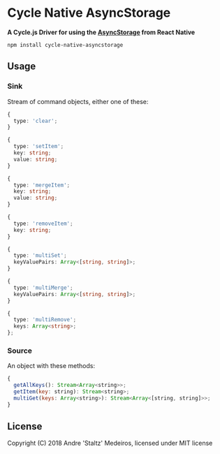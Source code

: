 # Cycle Native AsyncStorage

**A Cycle.js Driver for using the [AsyncStorage](https://facebook.github.io/react-native/docs/0.55/asyncstorage) from React Native**

```
npm install cycle-native-asyncstorage
```

## Usage

### Sink

Stream of command objects, either one of these:

```ts
{
  type: 'clear';
}
```

```ts
{
  type: 'setItem';
  key: string;
  value: string;
}
```

```ts
{
  type: 'mergeItem';
  key: string;
  value: string;
}
```

```ts
{
  type: 'removeItem';
  key: string;
}
```

```ts
{
  type: 'multiSet';
  keyValuePairs: Array<[string, string]>;
}
```

```ts
{
  type: 'multiMerge';
  keyValuePairs: Array<[string, string]>;
}
```

```ts
{
  type: 'multiRemove';
  keys: Array<string>;
};
```

### Source

An object with these methods:

```js
{
  getAllKeys(): Stream<Array<string>>;
  getItem(key: string): Stream<string>;
  multiGet(keys: Array<string>): Stream<Array<[string, string]>>;
}
```

## License

Copyright (C) 2018 Andre 'Staltz' Medeiros, licensed under MIT license

